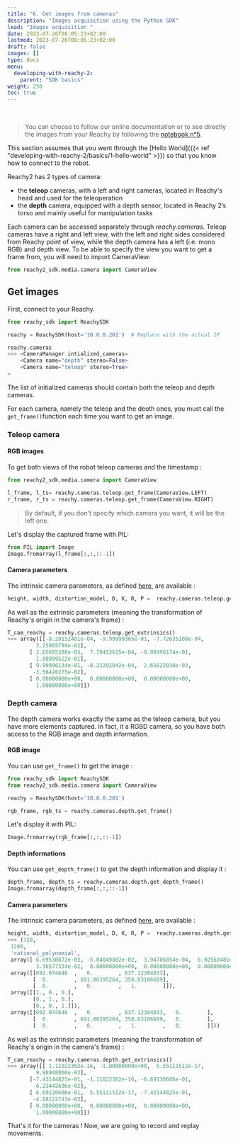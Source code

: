 ```yaml
---
title: "6. Get images from cameras"
description: "Images acquisition using the Python SDK"
lead: "Images acquisition "
date: 2023-07-26T08:05:23+02:00
lastmod: 2023-07-26T08:05:23+02:00
draft: false
images: []
type: docs
menu:
  developing-with-reachy-2:
    parent: "SDK basics"
weight: 250
toc: true
---
```

<br>

> You can choose to follow our online documentation or to see directly the images from your Reachy by following the [notebook n°5](https://github.com/pollen-robotics/reachy2-sdk/blob/develop/src/examples/5_cameras_images.ipynb). 


This section assumes that you went through the [Hello World]({{< ref "developing-with-reachy-2/basics/1-hello-world" >}}) so that you know how to connect to the robot.

Reachy2 has 2 types of camera:
- the **teleop** cameras, with a left and right cameras, located in Reachy's head and used for the teleoperation
- the **depth** camera, equipped with a depth sensor, located in Reachy 2’s torso and mainly useful for manipulation tasks

Each camera can be accessed separately through *reachy.cameras*. Teleop cameras  have a right and left view, with the left and right sides considered from Reachy point of view, while the depth camera has a left (i.e. mono RGB) and depth view.  To be able to specify the view you want to get a frame from, you will need to import CameraView:

```python
from reachy2_sdk.media.camera import CameraView
```


## Get images

First, connect to your Reachy.

```python
from reachy_sdk import ReachySDK

reachy = ReachySDK(host='10.0.0.201')  # Replace with the actual IP

reachy.cameras
>>> <CameraManager intialized_cameras=
	<Camera name="depth" stereo=False> 
	<Camera name="teleop" stereo=True> 
>
```

The list of initialized cameras should contain both the teleop and depth cameras.  

For each camera, namely the teleop and the deoth ones, you must call the `get_frame()`function each time you want to get an image. 

### Teleop camera

#### RGB images

To get both views of the robot teleop cameras and the timestamp :
```python
from reachy2_sdk.media.camera import CameraView

l_frame, l_ts= reachy.cameras.teleop.get_frame(CameraView.LEFT)
r_frame, r_ts = reachy.cameras.teleop.get_frame(CameraView.RIGHT)
```

> By default, if you don't specify which camera you want, it will be the left one. 

Let's display the captured frame with PIL:

```python
from PIL import Image
Image.fromarray(l_frame[:,:,::-1])
```

#### Camera parameters
The intrinsic camera parameters, as defined [here](https://docs.ros.org/en/melodic/api/sensor_msgs/html/msg/CameraInfo.html), are available :

```python
height, width, distortion_model, D, K, R, P =  reachy.cameras.teleop.get_parameters(CameraView.LEFT)
```

As well as the extrinsic parameters (meaning the transformation of Reachy's origin in the camera's frame) : 
```python
T_cam_reachy = reachy.cameras.teleop.get_extrinsics()
>>> array([[-8.20152401e-04, -9.99999365e-01, -7.72635108e-04,
         3.25965794e-02],
       [ 2.65685388e-03,  7.70453615e-04, -9.99996174e-01,
         1.80999522e-01],
       [ 9.99996134e-01, -8.22202042e-04,  2.65622030e-03,
        -3.56420275e-02],
       [ 0.00000000e+00,  0.00000000e+00,  0.00000000e+00,
         1.00000000e+00]])
```



### Depth camera
The depth camera works exactly the same as the teleop camera, but you have more elements captured. In fact, it a RGBD camera, so you have both access to the RGB image and depth information.  

#### RGB image
You can use `get_frame()` to get the image : 

```python
from reachy_sdk import ReachySDK
from reachy2_sdk.media.camera import CameraView

reachy = ReachySDK(host='10.0.0.201')

rgb_frame, rgb_ts = reachy.cameras.depth.get_frame()
```

Let's display it with PIL:
```python
Image.fromarray(rgb_frame[:,:,::-1])

```

#### Depth informations

You can use `get_depth_frame()` to get the depth information and display it :

```python
depth_frame, depth_ts = reachy.cameras.depth.get_depth_frame()
Image.fromarray(depth_frame[:,:,::-1])
```

#### Camera parameters
The intrinsic camera parameters, as defined [here](https://docs.ros.org/en/melodic/api/sensor_msgs/html/msg/CameraInfo.html), are available :

```python
height, width, distortion_model, D, K, R, P =  reachy.cameras.depth.get_parameters()
>>> (720,
 1280,
 'rational_polynomial',
 array([ 6.69530872e-03, -5.04049882e-02,  3.94786854e-04,  6.92563481e-05,
         3.36577334e-02,  0.00000000e+00,  0.00000000e+00,  0.00000000e+00]),
 array([[692.074646  ,   0.        , 637.12384033],
        [  0.        , 691.86395264, 358.03106689],
        [  0.        ,   0.        ,   1.        ]]),
 array([[1., 0., 0.],
        [0., 1., 0.],
        [0., 0., 1.]]),
 array([[692.074646  ,   0.        , 637.12384033,   0.        ],
        [  0.        , 691.86395264, 358.03106689,   0.        ],
        [  0.        ,   0.        ,   1.        ,   0.        ]]))

```

As well as the extrinsic parameters (meaning the transformation of Reachy's origin in the camera's frame) : 
```python
T_cam_reachy = reachy.cameras.depth.get_extrinsics()
>>> array([[ 1.11022302e-16, -1.00000000e+00,  5.55111512e-17,
         9.98900000e-03],
       [-7.43144825e-01, -1.11022302e-16, -6.69130606e-01,
         6.23442696e-02],
       [ 6.69130606e-01,  5.55111512e-17, -7.43144825e-01,
        -4.88122743e-03],
       [ 0.00000000e+00,  0.00000000e+00,  0.00000000e+00,
         1.00000000e+00]])

```

That's it for the cameras  ! 
Now, we are going to record and replay movements.